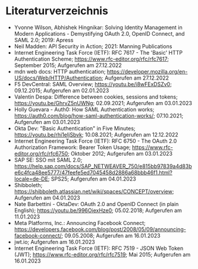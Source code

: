 # Literaturverzeichnis

- Yvonne Wilson, Abhishek Hingnikar: Solving Identity Management in Modern Applications - Demystifying OAuth 2.0, OpenID Connect, and SAML 2.0; 2019: Apress
- Neil Madden: API Security in Action; 2021: Manning Publications
- Internet Engineering Task Force (IETF): RFC 7617 -  The 'Basic' HTTP Authentication Scheme; https://www.rfc-editor.org/rfc/rfc7617; September 2015; Aufgerufen am 27.12.2022
- mdn web docs: HTTP authentication; https://developer.mozilla.org/en-US/docs/Web/HTTP/Authentication; Aufgerufen am 27.12.2022
- F5 DevCentral: SAML Overview; https://youtu.be/i8wFExDSZv0; 09.12.2015; Aufgerufen am 02.01.2023
- Valentin Despa: Difference between cookies, sessions and tokens; https://youtu.be/GhrvZ5nUWNg; 02.09.2021; Aufgerufen am 03.01.2023
- Holly Guevara - Auth0: How SAML Authentication works; https://auth0.com/blog/how-saml-authentication-works/; 07.10.2021; Aufgerufen am 03.01.2023
- Okta Dev: "Basic Authentication" in Five Minutes; https://youtu.be/rhi1eIjSbvk; 10.08.2021; Aufgerufen am 12.12.2022
- Internet Engineering Task Force (IETF): RFC 6750 -  The OAuth 2.0 Authorization Framework: Bearer Token Usage; https://www.rfc-editor.org/rfc/rfc6750; Oktober 2012; Aufgerufen am 03.01.2023
- SAP SE: SSO mit SAML 2.0; https://help.sap.com/docs/SAP_NETWEAVER_750/e815bb97839a4d83be6c4fca48ee5777/47feefe5ed7045458d2886a68bbb46f1.html?locale=de-DE; SPS25; Aufgerufen am 04.01.2023
- Shibboleth; https://shibboleth.atlassian.net/wiki/spaces/CONCEPT/overview; Aufgerufen am 04.01.2023
- Nate Barbettini - OktaDev: OAuth 2.0 and OpenID Connect (in plain English); https://youtu.be/996OiexHze0; 05.02.2018; Aufgerufen am 11.01.2023
- Meta Platforms, Inc.: Announcing Facebook Connect; https://developers.facebook.com/blog/post/2008/05/09/announcing-facebook-connect/; 09.05.2008; Aufgerufen am 16.01.2023
- jwt.io; Aufgerufen am 16.01.2023
- Internet Engineering Task Force (IETF): RFC 7519 - JSON Web Token (JWT); https://www.rfc-editor.org/rfc/rfc7519; Mai 2015; Aufgerufen am 16.01.2023
